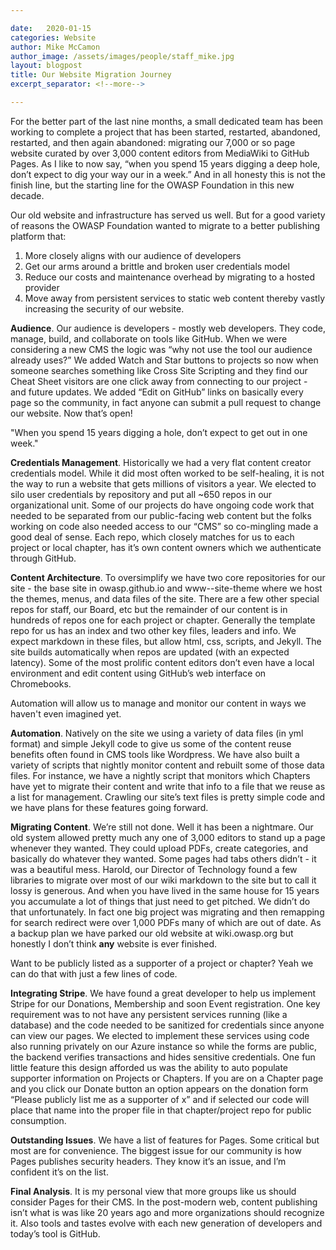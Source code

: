 ```yaml
---

date:   2020-01-15
categories: Website
author: Mike McCamon
author_image: /assets/images/people/staff_mike.jpg
layout: blogpost
title: Our Website Migration Journey
excerpt_separator: <!--more-->

---
```

For the better part of the last nine months, a small dedicated team has been working to complete a project that has been started, restarted, abandoned, restarted, and then again abandoned: migrating our 7,000 or so page website curated by over 3,000 content editors from MediaWiki to GitHub Pages. As I like to now say, “when you spend 15 years digging a deep hole, don’t expect to dig your way our in a week.” And in all honesty this is not the finish line, but the starting line for the OWASP Foundation in this new decade.<!--more-->

Our old website and infrastructure has served us well. But for a good variety of reasons the OWASP Foundation wanted to migrate to a better publishing platform that:
1. More closely aligns with our audience of developers
2. Get our arms around a brittle and broken user credentials model
3. Reduce our costs and maintenance overhead by migrating to a hosted provider
4. Move away from persistent services to static web content thereby vastly increasing the security of our website.

**Audience**. Our audience is developers - mostly web developers. They code, manage, build, and collaborate on tools like GitHub. When we were considering a new CMS the logic was “why not use the tool our audience already uses?”  We added Watch and Star buttons to projects so now when someone searches something like Cross Site Scripting and they find our Cheat Sheet visitors are one click away from connecting to our project - and future updates. We added “Edit on GitHub” links on basically every page so the community, in fact anyone can submit a pull request to change our website. Now that’s open!

<p class="callout-mono right">"When you spend 15 years digging a hole, don’t expect to get out in one week."</p>

**Credentials Management**. Historically we had a very flat content creator credentials model. While it did most often worked to be self-healing, it is not the way to run a website that gets millions of visitors a year.  We elected to silo user credentials by repository and put all ~650 repos in our organizational unit.  Some of our projects do have ongoing code work that needed to be separated from our public-facing web content but the folks working on code also needed access to our “CMS” so co-mingling made a good deal of sense. Each repo, which closely matches for us to each project or local chapter, has it’s own content owners which we authenticate through GitHub.

**Content Architecture**. To oversimplify we have two core repositories for our site - the base site in owasp.github.io and www--site-theme where we host the themes, menus, and data files of the site. There are a few other special repos for staff, our Board, etc but the remainder of our content is in hundreds of repos one for each project or chapter.  Generally the template repo for us has an index and two other key files, leaders and info.  We expect markdown in these files, but allow html, css, scripts, and Jekyll. The site builds automatically when repos are updated (with an expected latency). Some of the most prolific content editors don’t even have a local environment and edit content using GitHub’s web interface on Chromebooks.

<p class="callout-mono left">Automation will allow us to manage and monitor our content in ways we haven't even imagined yet.</p>

**Automation**. Natively on the site we using a variety of data files (in yml format) and simple Jekyll code to give us some of the content reuse benefits often found in CMS tools like Wordpress. We have also built a variety of scripts that nightly monitor content and rebuilt some of those data files.  For instance, we have a nightly script that monitors which Chapters have yet to migrate their content and write that info to a file that we reuse as a list for management. Crawling our site’s text files is pretty simple code and we have plans for these features going forward.

**Migrating Content**. We’re still not done. Well it has been a nightmare. Our old system allowed pretty much any one of 3,000 editors to stand up a page whenever they wanted. They could upload PDFs, create categories, and basically do whatever they wanted. Some pages had tabs others didn’t - it was a beautiful mess. Harold, our Director of Technology found a few libraries to migrate over most of our wiki markdown to the site but to call it lossy is generous. And when you have lived in the same house for 15 years you accumulate a lot of things that just need to get pitched. We didn’t do that unfortunately. In fact one big project was migrating and then remapping for search redirect were over 1,000 PDFs many of which are out of date. As a backup plan we have parked our old website at wiki.owasp.org but honestly I don’t think **any** website is ever finished.

<p class="callout-mono right">Want to be publicly listed as a supporter of a project or chapter? Yeah we can do that with just a few lines of code.</p>

**Integrating Stripe**. We have found a great developer to help us implement Stripe for our Donations, Membership and soon Event registration. One key requirement was to not have any persistent services running (like a database) and the code needed to be sanitized for credentials since anyone can view our pages. We elected to implement these services using code also running privately on our Azure instance so while the forms are public, the backend verifies transactions and hides sensitive credentials. One fun little feature this design afforded us was the ability to auto populate supporter information on Projects or Chapters. If you are on a Chapter page and you click our Donate button an option appears on the donation form “Please publicly list me as a supporter of x” and if selected our code will place that name into the proper file in that chapter/project repo for public consumption.

**Outstanding Issues**. We have a list of features for Pages. Some critical but most are for convenience. The biggest issue for our community is how Pages publishes security headers.  They know it’s an issue, and I’m confident it’s on the list.

**Final Analysis**. It is my personal view that more groups like us should consider Pages for their CMS. In the post-modern web, content publishing isn’t what is was like 20 years ago and more organizations should recognize it. Also tools and tastes evolve with each new generation of developers and today’s tool is GitHub.
